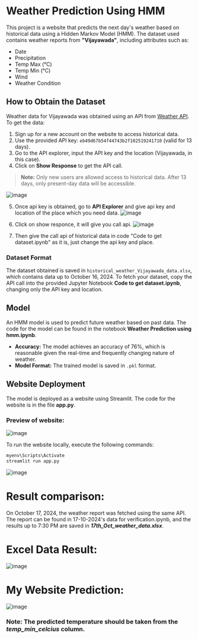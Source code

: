 # Weather Prediction Using HMM

This project is a website that predicts the next day's weather based on historical data using a Hidden Markov Model (HMM). The dataset used contains weather reports from **"Vijayawada"**, including attributes such as:

- Date
- Precipitation
- Temp Max (°C)
- Temp Min (°C)
- Wind
- Weather Condition

## How to Obtain the Dataset

Weather data for Vijayawada was obtained using an API from [Weather API](https://www.weatherapi.com/). To get the data:

1. Sign up for a new account on the website to access historical data.
2. Use the provided API key: `eb49d67b54f44743b2f102519241710` (valid for 13 days).
3. Go to the API explorer, input the API key and the location (Vijayawada, in this case).
4. Click on **Show Response** to get the API call.

> **Note:** Only new users are allowed access to historical data. After 13 days, only present-day data will be accessible. 



![image](https://github.com/user-attachments/assets/c9df638d-b33f-4bff-b0d8-9cd336818e8f)

5. Once api key is obtained, go to **API Explorer** and give api key and location of the place which you need data.
![image](https://github.com/user-attachments/assets/15269276-437d-4dca-bdb4-3677a388470a)

6. Click on show responce, it will give you call api.
![image](https://github.com/user-attachments/assets/e4b42bba-c12a-4790-8a05-91c3928fa314)

7. Then give the call api of historical data in code "Code to get dataset.ipynb" as it is, just change the api key and place.



### Dataset Format
The dataset obtained is saved in `historical_weather_Vijayawada_data.xlsx`, which contains data up to October 16, 2024. To fetch your dataset, copy the API call into the provided Jupyter Notebook **Code to get dataset.ipynb**, changing only the API key and location.

## Model
An HMM model is used to predict future weather based on past data. The code for the model can be found in the notebook **Weather Prediction using hmm.ipynb**.

- **Accuracy:** The model achieves an accuracy of 76%, which is reasonable given the real-time and frequently changing nature of weather.
- **Model Format:** The trained model is saved in `.pkl` format.

## Website Deployment
The model is deployed as a website using Streamlit. The code for the website is in the file **app.py**.


### Preview of website:
![image](https://github.com/user-attachments/assets/6b09b67e-df4e-479c-89a5-6717426e9f8a)

To run the website locally, execute the following commands:

```bash
myenv\Scripts\Activate
streamlit run app.py
```

![image](https://github.com/user-attachments/assets/6b28aae4-7f13-4a0f-95a4-3cc0697758c7)

# Result comparison:
On October 17, 2024, the weather report was fetched using the same API. The report can be found in 17-10-2024's data for verification.ipynb, and the results up to 7:30 PM are saved in ***17th_Oct_weather_data.xlsx***.

# Excel Data Result:
![image](https://github.com/user-attachments/assets/783cc437-f3e4-4c03-81e9-9c1c8ee12a74)

# My Website Prediction:
![image](https://github.com/user-attachments/assets/6d936cf9-c00f-4af3-b336-b2373163fa06)


### Note: The predicted temperature should be taken from the ***temp_min_celcius*** column.



